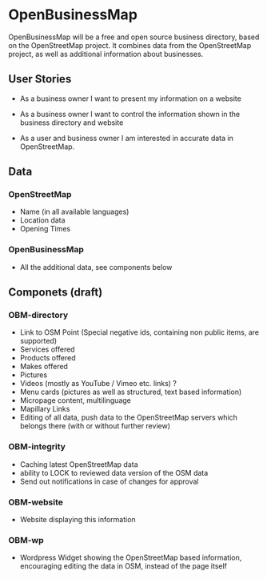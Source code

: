 # OpenBusinessMap

OpenBusinessMap will be a free and open source business directory, based on the OpenStreetMap project.
It combines data from the OpenStreetMap project, as well as additional information about businesses.

## User Stories

* As a business owner I want to present my information on a website

* As a business owner I want to control the information shown in the business directory and website

* As a user and business owner I am interested in accurate data in OpenStreetMap.

## Data

### OpenStreetMap

* Name (in all available languages)
* Location data
* Opening Times

### OpenBusinessMap

* All the additional data, see components below

## Componets (draft)

### OBM-directory

* Link to OSM Point (Special negative ids, containing non public items, are supported)
* Services offered
* Products offered
* Makes offered
* Pictures
* Videos (mostly as YouTube / Vimeo etc. links) ?
* Menu cards (pictures as well as structured, text based information)
* Micropage content, multilinguage
* Mapillary Links
* Editing of all data, push data to the OpenStreetMap servers which belongs there (with or without further review)

### OBM-integrity
* Caching latest OpenStreetMap data
* ability to LOCK to reviewed data version of the OSM data
* Send out notifications in case of changes for approval

### OBM-website

* Website displaying this information

### OBM-wp

* Wordpress Widget showing the OpenStreetMap based information, encouraging editing the data in OSM, instead of the page itself
